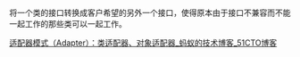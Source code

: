 #

将一个类的接口转换成客户希望的另外一个接口，使得原本由于接口不兼容而不能一起工作的那些类可以一起工作。

[适配器模式（Adapter）：类适配器、对象适配器_蚂蚁的技术博客_51CTO博客](https://blog.51cto.com/haolloyin/346128)